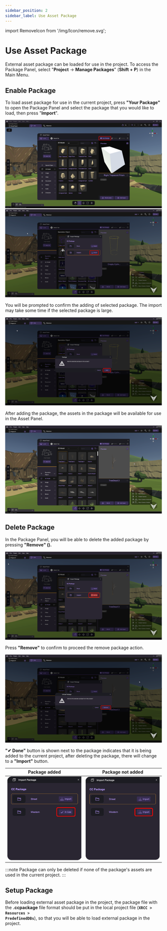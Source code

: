 ```yaml
---
sidebar_position: 2
sidebar_label: Use Asset Package
---
```


import RemoveIcon from '/img/Icon/remove.svg';

# Use Asset Package

External asset package can be loaded for use in the project. To access the Package Panel, select "**Project** -> **Manage Packages**" (**Shift + P**) in the Main Menu.

## Enable Package

To load asset package for use in the current project, press **"Your Package"** to open the Package Panel and select the package that you would like to load, then press "**Import**".

![](/img/EnablePackage/AssetPanel.png)
![](/img/EnablePackage/CCPackage.png)

You will be prompted to confirm the adding of selected package. The import may take some time if the selected package is large.

![](/img/EnablePackage/DialogPanel.png)

After adding the package, the assets in the package will be available for use in the Asset Panel.

![](/img/EnablePackage/Imported.png)

## Delete Package

In the Package Panel, you will be able to delete the added package by pressing **"Remove" (<RemoveIcon className="XRCCIcon"/>).**

![](/img/DeletePackage/DeletePackage.png)

Press **"Remove"** to confirm to proceed the remove package action.

![](/img/DeletePackage/DialogPanel.png)

**"✔ Done"** button is shown next to the package indicates that it is being added to the current project, after deleting the package, there will change to a **"Import"** button.

|Package added                  | Package not added             |
|-------------------------------|-------------------------------|
|![](/img/DeletePackage/PackageAdded.png) |![](/img/DeletePackage/PackageNotAdded.png) |

:::note
Package can only be deleted if none of the package's assets are used in the current project.
:::

## Setup Package

Before loading external asset package in the project, the package file with the **.ccpackage** file format should be put in the local project file (**<code>XRCC > Resources > PredefinedDBs</code>**), so that you will be able to load external package in the project.